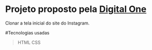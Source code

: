 # Projeto proposto pela [Digital One](https://digitalinnovation.one/)

Clonar a tela inicial do site do Instagram.

#Tecnologias usadas

> HTML
> CSS

